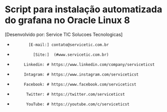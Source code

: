 # Script para instalação automatizada do grafana no Oracle Linux 8

   [Desenvolvido por: Service TIC Solucoes Tecnologicas]
*            [E-mail:] contato@servicetic.com.br
*              [Site:]  (#www.servicetic.com.br)
*          Linkedin: # https://www.linkedin.com/company/serviceticst
*          Intagram: # https://www.instagram.com/serviceticst
*          Facebook: # https://www.facebook.com/serviceticst
*           Twitter: # https://twitter.com/serviceticst
*           YouTube: # https://youtube.com/c/serviceticst
